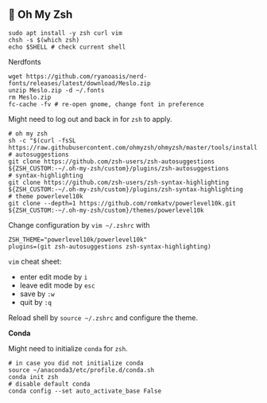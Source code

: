 ## :battery: Oh My Zsh

```shell
sudo apt install -y zsh curl vim
chsh -s $(which zsh)
echo $SHELL # check current shell
```

Nerdfonts
```shell
wget https://github.com/ryanoasis/nerd-fonts/releases/latest/download/Meslo.zip
unzip Meslo.zip -d ~/.fonts
rm Meslo.zip
fc-cache -fv # re-open gnome, change font in preference
```

Might need to log out and back in for `zsh` to apply.

```shell
# oh my zsh
sh -c "$(curl -fsSL https://raw.githubusercontent.com/ohmyzsh/ohmyzsh/master/tools/install.sh)"
# autosuggestions
git clone https://github.com/zsh-users/zsh-autosuggestions ${ZSH_CUSTOM:-~/.oh-my-zsh/custom}/plugins/zsh-autosuggestions
# syntax-highlighting
git clone https://github.com/zsh-users/zsh-syntax-highlighting ${ZSH_CUSTOM:-~/.oh-my-zsh/custom}/plugins/zsh-syntax-highlighting
# theme powerlevel10k
git clone --depth=1 https://github.com/romkatv/powerlevel10k.git ${ZSH_CUSTOM:-~/.oh-my-zsh/custom}/themes/powerlevel10k
```

Change configuration by `vim ~/.zshrc` with 
```shell
ZSH_THEME="powerlevel10k/powerlevel10k"
plugins=(git zsh-autosuggestions zsh-syntax-highlighting)
```
`vim` cheat sheet: 
- enter edit mode by `i`
- leave edit mode by `esc`
- save by `:w`
- quit by `:q`

Reload shell by `source ~/.zshrc` and configure the theme.

**Conda**

Might need to initialize `conda` for `zsh`.

```shell
# in case you did not initialize conda
source ~/anaconda3/etc/profile.d/conda.sh
conda init zsh
# disable default conda 
conda config --set auto_activate_base False
```
